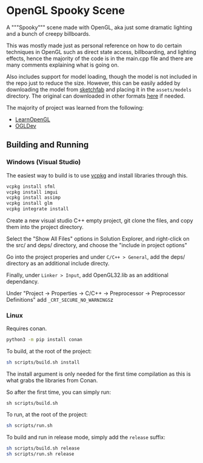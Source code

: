# OpenGL Spooky Scene

A """Spooky""" scene made with OpenGL, aka just some dramatic lighting and a bunch of creepy billboards.

This was mostly made just as personal reference on how to do certain techniques in OpenGL such as direct state access, billboarding, and lighting effects, hence the majority of the code is in the main.cpp file and there are many comments explaining what is going on.

Also includes support for model loading, though the model is not included in the repo just to reduce the size. However, this can be easily added by downloading the model from [sketchfab](https://learnopengl.com/data/models/backpack.zip) and placing it in the `assets/models` directory. The original can downloaded in other formats [here](https://sketchfab.com/3d-models/survival-guitar-backpack-799f8c4511f84fab8c3f12887f7e6b36) if needed.

The majority of project was learned from the following:

- [LearnOpenGL](https://learnopengl.com/)
- [OGLDev](https://www.ogldev.org/)

## Building and Running

### Windows (Visual Studio)

The easiest way to build is to use [vcpkg](https://vcpkg.io/en/index.html) and install libraries through this.

```bash
vcpkg install sfml
vcpkg install imgui
vcpkg install assimp
vcpkg install glm
vcpkg integrate install
```

Create a new visual studio C++ empty project, git clone the files, and copy them into the project directory.

Select the "Show All Files" options in Solution Explorer, and right-click on the src/ and deps/ directory, and choose the "include in project options"

Go into the project properies and under `C/C++ > General`, add the deps/ directory as an additional include directy.

Finally, under `Linker > Input`, add OpenGL32.lib as an additional dependancy.

Under "Project -> Properties -> C/C++ -> Preprocessor -> Preprocessor Definitions" add `_CRT_SECURE_NO_WARNINGS`z

### Linux

Requires conan.

```sh
python3 -m pip install conan
```

To build, at the root of the project:

```sh
sh scripts/build.sh install
```

The install argument is only needed for the first time compilation as this is what grabs the libraries from Conan.

So after the first time, you can simply run:

```
sh scripts/build.sh
```

To run, at the root of the project:

```sh
sh scripts/run.sh
```

To build and run in release mode, simply add the `release` suffix:

```sh
sh scripts/build.sh release
sh scripts/run.sh release
```
